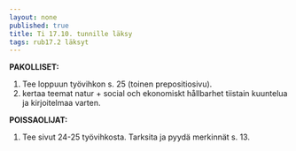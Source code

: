 ```yaml
---
layout: none
published: true
title: Ti 17.10. tunnille läksy
tags: rub17.2 läksyt
---
```

**PAKOLLISET:**

1. Tee loppuun työvihkon s. 25 (toinen prepositiosivu).
2. kertaa teemat natur + social och ekonomiskt hållbarhet tiistain kuuntelua ja kirjoitelmaa varten.

**POISSAOLIJAT:**

1. Tee sivut 24-25 työvihkosta. Tarksita ja pyydä merkinnät s. 13.